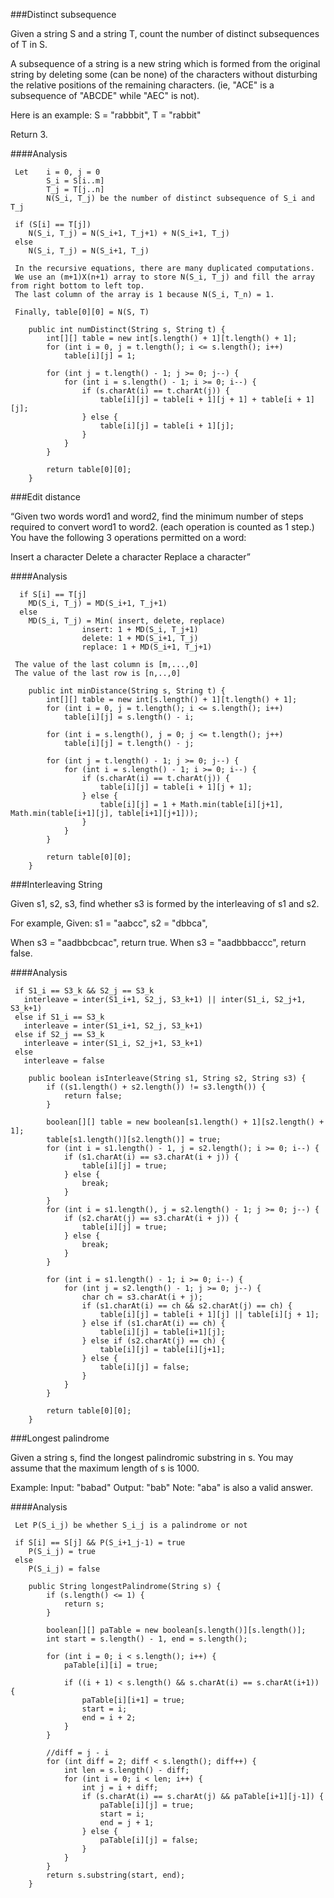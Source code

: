###Distinct subsequence

Given a string S and a string T, count the number of distinct subsequences of T in S.

A subsequence of a string is a new string which is formed from the original string by deleting some (can be none) of the characters without disturbing the relative positions of the remaining characters. (ie, "ACE" is a subsequence of "ABCDE" while "AEC" is not).

Here is an example:
S = "rabbbit", T = "rabbit"

Return 3.

####Analysis

     Let    i = 0, j = 0
            S_i = S[i..m]
            T_j = T[j..n]
            N(S_i, T_j) be the number of distinct subsequence of S_i and T_j

     if (S[i] == T[j])
        N(S_i, T_j) = N(S_i+1, T_j+1) + N(S_i+1, T_j)
     else
        N(S_i, T_j) = N(S_i+1, T_j)

     In the recursive equations, there are many duplicated computations.
     We use an (m+1)X(n+1) array to store N(S_i, T_j) and fill the array from right bottom to left top.
     The last column of the array is 1 because N(S_i, T_n) = 1.

     Finally, table[0][0] = N(S, T)

```
    public int numDistinct(String s, String t) {
        int[][] table = new int[s.length() + 1][t.length() + 1];
        for (int i = 0, j = t.length(); i <= s.length(); i++)
            table[i][j] = 1;

        for (int j = t.length() - 1; j >= 0; j--) {
            for (int i = s.length() - 1; i >= 0; i--) {
                if (s.charAt(i) == t.charAt(j)) {
                    table[i][j] = table[i + 1][j + 1] + table[i + 1][j];
                } else {
                    table[i][j] = table[i + 1][j];
                }
            }
        }

        return table[0][0];
    }
```

###Edit distance

“Given two words word1 and word2, find the minimum number of steps required to convert word1 to word2. (each operation is counted as 1 step.) You have the following 3 operations permitted on a word:

Insert a character
Delete a character
Replace a character”

####Analysis

      if S[i] == T[j]
        MD(S_i, T_j) = MD(S_i+1, T_j+1)
      else
        MD(S_i, T_j) = Min( insert, delete, replace)
                    insert: 1 + MD(S_i, T_j+1)
                    delete: 1 + MD(S_i+1, T_j)
                    replace: 1 + MD(S_i+1, T_j+1)

     The value of the last column is [m,...,0]
     The value of the last row is [n,..,0]
     
```
    public int minDistance(String s, String t) {
        int[][] table = new int[s.length() + 1][t.length() + 1];
        for (int i = 0, j = t.length(); i <= s.length(); i++)
            table[i][j] = s.length() - i;

        for (int i = s.length(), j = 0; j <= t.length(); j++)
            table[i][j] = t.length() - j;

        for (int j = t.length() - 1; j >= 0; j--) {
            for (int i = s.length() - 1; i >= 0; i--) {
                if (s.charAt(i) == t.charAt(j)) {
                    table[i][j] = table[i + 1][j + 1];
                } else {
                    table[i][j] = 1 + Math.min(table[i][j+1], Math.min(table[i+1][j], table[i+1][j+1]));
                }
            }
        }

        return table[0][0];
    }
```

###Interleaving String

Given s1, s2, s3, find whether s3 is formed by the interleaving of s1 and s2.

For example,
Given:
s1 = "aabcc",
s2 = "dbbca",

When s3 = "aadbbcbcac", return true.
When s3 = "aadbbbaccc", return false.

####Analysis

     if S1_i == S3_k && S2_j == S3_k
       interleave = inter(S1_i+1, S2_j, S3_k+1) || inter(S1_i, S2_j+1, S3_k+1)
     else if S1_i == S3_k
       interleave = inter(S1_i+1, S2_j, S3_k+1)
     else if S2_j == S3_k
       interleave = inter(S1_i, S2_j+1, S3_k+1)
     else
       interleave = false

```
    public boolean isInterleave(String s1, String s2, String s3) {
        if ((s1.length() + s2.length()) != s3.length()) {
            return false;
        }

        boolean[][] table = new boolean[s1.length() + 1][s2.length() + 1];
        table[s1.length()][s2.length()] = true;
        for (int i = s1.length() - 1, j = s2.length(); i >= 0; i--) {
            if (s1.charAt(i) == s3.charAt(i + j)) {
                table[i][j] = true;
            } else {
                break;
            }
        }
        for (int i = s1.length(), j = s2.length() - 1; j >= 0; j--) {
            if (s2.charAt(j) == s3.charAt(i + j)) {
                table[i][j] = true;
            } else {
                break;
            }
        }

        for (int i = s1.length() - 1; i >= 0; i--) {
            for (int j = s2.length() - 1; j >= 0; j--) {
                char ch = s3.charAt(i + j);
                if (s1.charAt(i) == ch && s2.charAt(j) == ch) {
                    table[i][j] = table[i + 1][j] || table[i][j + 1];
                } else if (s1.charAt(i) == ch) {
                    table[i][j] = table[i+1][j];
                } else if (s2.charAt(j) == ch) {
                    table[i][j] = table[i][j+1];
                } else {
                    table[i][j] = false;
                }
            }
        }

        return table[0][0];
    }
```

###Longest palindrome

Given a string s, find the longest palindromic substring in s. You may assume that the maximum length of s is 1000.

Example:
Input: "babad"
Output: "bab"
Note: "aba" is also a valid answer.

####Analysis

     Let P(S_i_j) be whether S_i_j is a palindrome or not

     if S[i] == S[j] && P(S_i+1_j-1) = true
        P(S_i_j) = true
     else
        P(S_i_j) = false
        
```
    public String longestPalindrome(String s) {
        if (s.length() <= 1) {
            return s;
        }

        boolean[][] paTable = new boolean[s.length()][s.length()];
        int start = s.length() - 1, end = s.length();

        for (int i = 0; i < s.length(); i++) {
            paTable[i][i] = true;

            if ((i + 1) < s.length() && s.charAt(i) == s.charAt(i+1)) {
                paTable[i][i+1] = true;
                start = i;
                end = i + 2;
            }
        }

        //diff = j - i
        for (int diff = 2; diff < s.length(); diff++) {
            int len = s.length() - diff;
            for (int i = 0; i < len; i++) {
                int j = i + diff;
                if (s.charAt(i) == s.charAt(j) && paTable[i+1][j-1]) {
                    paTable[i][j] = true;
                    start = i;
                    end = j + 1;
                } else {
                    paTable[i][j] = false;
                }
            }
        }
        return s.substring(start, end);
    }
```
